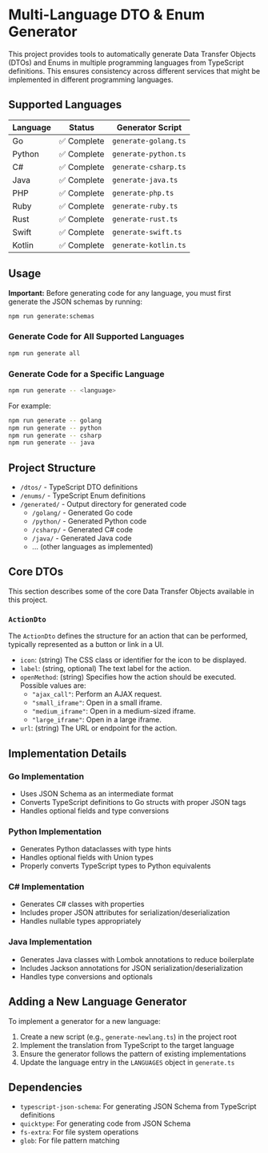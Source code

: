 # Multi-Language DTO & Enum Generator

This project provides tools to automatically generate Data Transfer Objects (DTOs) and Enums in multiple programming languages from TypeScript definitions. This ensures consistency across different services that might be implemented in different programming languages.

## Supported Languages

| Language   | Status      | Generator Script       |
|------------|-------------|------------------------|
| Go         | ✅ Complete | `generate-golang.ts`   |
| Python     | ✅ Complete | `generate-python.ts`   |
| C#         | ✅ Complete | `generate-csharp.ts`   |
| Java       | ✅ Complete | `generate-java.ts`     |
| PHP        | ✅ Complete | `generate-php.ts`      |
| Ruby       | ✅ Complete | `generate-ruby.ts`     |
| Rust       | ✅ Complete | `generate-rust.ts`     |
| Swift      | ✅ Complete | `generate-swift.ts`    |
| Kotlin     | ✅ Complete | `generate-kotlin.ts`   |

## Usage

**Important:** Before generating code for any language, you must first generate the JSON schemas by running:
```bash
npm run generate:schemas
```

### Generate Code for All Supported Languages

```bash
npm run generate all
```

### Generate Code for a Specific Language

```bash
npm run generate -- <language>
```

For example:
```bash
npm run generate -- golang
npm run generate -- python
npm run generate -- csharp
npm run generate -- java
```

## Project Structure

- `/dtos/` - TypeScript DTO definitions
- `/enums/` - TypeScript Enum definitions
- `/generated/` - Output directory for generated code
  - `/golang/` - Generated Go code
  - `/python/` - Generated Python code
  - `/csharp/` - Generated C# code
  - `/java/` - Generated Java code
  - ... (other languages as implemented)


## Core DTOs

This section describes some of the core Data Transfer Objects available in this project.

### `ActionDto`

The `ActionDto` defines the structure for an action that can be performed, typically represented as a button or link in a UI.

-   `icon`: (string) The CSS class or identifier for the icon to be displayed.
-   `label`: (string, optional) The text label for the action.
-   `openMethod`: (string) Specifies how the action should be executed. Possible values are:
    -   `"ajax_call"`: Perform an AJAX request.
    -   `"small_iframe"`: Open in a small iframe.
    -   `"medium_iframe"`: Open in a medium-sized iframe.
    -   `"large_iframe"`: Open in a large iframe.
-   `url`: (string) The URL or endpoint for the action.

## Implementation Details

### Go Implementation

- Uses JSON Schema as an intermediate format
- Converts TypeScript definitions to Go structs with proper JSON tags
- Handles optional fields and type conversions

### Python Implementation

- Generates Python dataclasses with type hints
- Handles optional fields with Union types
- Properly converts TypeScript types to Python equivalents

### C# Implementation

- Generates C# classes with properties
- Includes proper JSON attributes for serialization/deserialization
- Handles nullable types appropriately

### Java Implementation

- Generates Java classes with Lombok annotations to reduce boilerplate
- Includes Jackson annotations for JSON serialization/deserialization
- Handles type conversions and optionals

## Adding a New Language Generator

To implement a generator for a new language:

1. Create a new script (e.g., `generate-newlang.ts`) in the project root
2. Implement the translation from TypeScript to the target language
3. Ensure the generator follows the pattern of existing implementations
4. Update the language entry in the `LANGUAGES` object in `generate.ts`

## Dependencies

- `typescript-json-schema`: For generating JSON Schema from TypeScript definitions
- `quicktype`: For generating code from JSON Schema
- `fs-extra`: For file system operations
- `glob`: For file pattern matching
